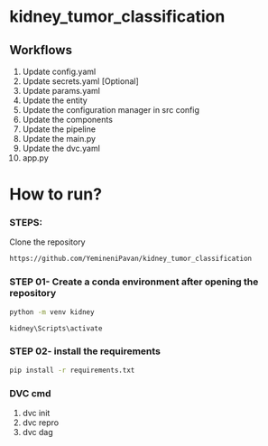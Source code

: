 # kidney_tumor_classification

## Workflows

1. Update config.yaml
2. Update secrets.yaml [Optional]
3. Update params.yaml
4. Update the entity
5. Update the configuration manager in src config
6. Update the components
7. Update the pipeline 
8. Update the main.py
9. Update the dvc.yaml
10. app.py


# How to run?
### STEPS:

Clone the repository

```bash
https://github.com/YemineniPavan/kidney_tumor_classification
```
### STEP 01- Create a conda environment after opening the repository

```bash
python -m venv kidney
```

```bash
kidney\Scripts\activate
```


### STEP 02- install the requirements
```bash
pip install -r requirements.txt
```

### DVC cmd

1. dvc init  
2. dvc repro  
3. dvc dag
